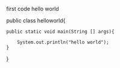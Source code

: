 first code
hello world

public class helloworld{
	
	public static void main(String [] args){
		
		System.out.println("hello world");
	}
}